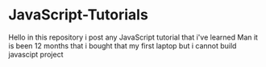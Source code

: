 # JavaScript-Tutorials
Hello in this repository i post any JavaScript tutorial that i've learned
Man it is been 12 months that i bought that my first laptop but i cannot build javascipt project